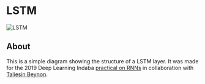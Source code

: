 # LSTM

![LSTM](https://i.imgur.com/IBFpUBj.jpg)

## About

This is a simple diagram showing the structure of a LSTM layer. It was made for the 2019 Deep Learning Indaba [practical on RNNs](https://github.com/deep-learning-indaba/indaba-pracs-2019/blob/master/4a_recurrent_nets.ipynb) in collaboration with [Taliesin Beynon](https://twitter.com/taliesinb).